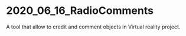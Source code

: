 # 2020_06_16_RadioComments
A tool that allow to credit and comment objects in Virtual reality project.
